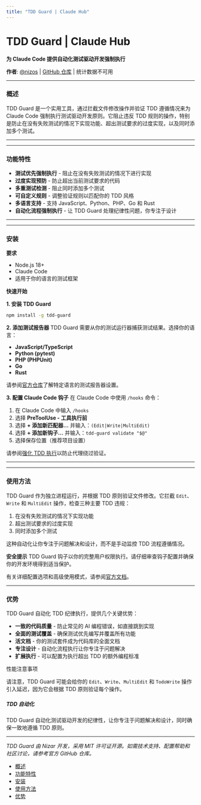 ```yaml
---
title: "TDD Guard | Claude Hub"
---
```


# TDD Guard | Claude Hub

**为 Claude Code 提供自动化测试驱动开发强制执行**

**作者**: [@nizos](https://github.com/nizos)  |  [GitHub 仓库](https://github.com/nizos/tdd-guard)  |  统计数据不可用

* * *

### 概述[​](#概述)

TDD Guard 是一个实用工具，通过拦截文件修改操作并验证 TDD 遵循情况来为 Claude Code 强制执行测试驱动开发原则。它阻止违反 TDD 规则的操作，特别是防止在没有失败测试的情况下实现功能、超出测试要求的过度实现，以及同时添加多个测试。

* * *

* * *

### 功能特性[​](#功能特性)

-   **测试优先强制执行** - 阻止在没有失败测试的情况下进行实现
-   **过度实现预防** - 防止超出当前测试要求的代码
-   **多重测试检测** - 阻止同时添加多个测试
-   **可自定义规则** - 调整验证规则以匹配你的 TDD 风格
-   **多语言支持** - 支持 JavaScript、Python、PHP、Go 和 Rust
-   **自动化流程强制执行** - 让 TDD Guard 处理纪律性问题，你专注于设计

* * *

* * *

### 安装[​](#安装)

**要求**

-   Node.js 18+
-   Claude Code
-   适用于你的语言的测试框架

**快速开始**

**1. 安装 TDD Guard**

```bash
npm install -g tdd-guard
```

**2. 添加测试报告器** TDD Guard 需要从你的测试运行器捕获测试结果。选择你的语言：

-   **JavaScript/TypeScript**
-   **Python (pytest)**
-   **PHP (PHPUnit)**
-   **Go**
-   **Rust**

请参阅[官方仓库](https://github.com/nizos/tdd-guard)了解特定语言的测试报告器设置。

**3. 配置 Claude Code 钩子** 在 Claude Code 中使用 `/hooks` 命令：

1.  在 Claude Code 中输入 `/hooks`
2.  选择 **PreToolUse - 工具执行前**
3.  选择 **+ 添加新匹配器...** 并输入：`(Edit|Write|MultiEdit)`
4.  选择 **+ 添加新钩子...** 并输入：`tdd-guard validate "$@"`
5.  选择保存位置（推荐项目设置）

请参阅[强化 TDD 执行](https://github.com/nizos/tdd-guard#hardened-tdd-enforcement)以防止代理绕过验证。

* * *

* * *

### 使用方法[​](#使用方法)

TDD Guard 作为独立进程运行，并根据 TDD 原则验证文件修改。它拦截 `Edit`、`Write` 和 `MultiEdit` 操作，检查三种主要 TDD 违规：

1.  在没有失败测试的情况下实现功能
2.  超出测试要求的过度实现
3.  同时添加多个测试

这种自动化让你专注于问题解决和设计，而不是手动监控 TDD 流程遵循情况。

**安全提示** TDD Guard 钩子以你的完整用户权限执行。请仔细审查钩子配置并确保你的开发环境得到适当保护。

有关详细配置选项和高级使用模式，请参阅[官方文档](https://github.com/nizos/tdd-guard/blob/main/README.md)。

* * *

### 优势[​](#优势)

TDD Guard 自动化 TDD 纪律执行，提供几个关键优势：

-   **一致的代码质量** - 防止常见的 AI 编程错误，如直接跳到实现
-   **全面的测试覆盖** - 确保测试优先编写并覆盖所有功能
-   **活文档** - 你的测试套件成为代码库的全面文档
-   **专注设计** - 自动化流程执行让你专注于问题解决
-   **扩展执行** - 可以配置为执行超出 TDD 的额外编程标准

性能注意事项

请注意，TDD Guard 可能会给你的 `Edit`、`Write`、`MultiEdit` 和 `TodoWrite` 操作引入延迟，因为它会根据 TDD 原则验证每个操作。

##### TDD 自动化

TDD Guard 自动化测试驱动开发的纪律性，让你专注于问题解决和设计，同时确保一致地遵循 TDD 原则。


* * *

*TDD Guard 由 Nizar 开发，采用 MIT 许可证开源。如需技术支持、配置帮助和社区讨论，请参考官方 GitHub 仓库。*

-   [概述](#概述)
-   [功能特性](#功能特性)
-   [安装](#安装)
-   [使用方法](#使用方法)
-   [优势](#优势)